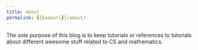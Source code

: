 ```yaml
---
title: About
permalink: {{baseurl}}/about/
---
```



The sole purpose of this blog is to keep tutorials or references to tutorials about different awesome stuff related to CS and mathematics. 



[jekyll-organization]: https://github.com/jekyll
